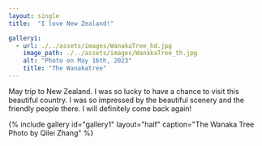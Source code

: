 ```yaml
---
layout: single
title:  "I love New Zealand!"

gallery1:
  - url: ./../assets/images/WanakaTree_hd.jpg
    image_path: ./../assets/images/WanakaTree_th.jpg
    alt: "Photo on May 16th, 2023"
    title: "The Wanakatree"
---
```


May trip to New Zealand. I was so lucky to have a chance to visit this beautiful country. I was so impressed by the beautiful scenery and the friendly people there. I will definitely come back again!

{% include gallery id="gallery1" layout="half" caption="The Wanaka Tree Photo by Qilei Zhang" %}



